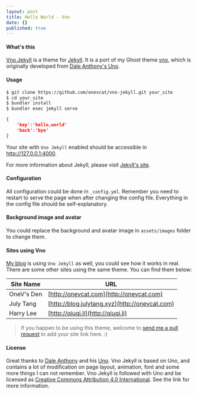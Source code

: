 ```yaml
---
layout: post
title: Hello World - Vno
date: {}
published: true
---
```


#### What's this

[Vno Jekyll](https://github.com/onevcat/vno-jekyll) is a theme for [Jekyll](http://jekyllrb.com). It is a port of my Ghost theme [vno](https://github.com/onevcat/vno), which is originally developed from [Dale Anthony's Uno](https://github.com/daleanthony/uno).

#### Usage

```bash
$ git clone https://github.com/onevcat/vno-jekyll.git your_site
$ cd your_site
$ bundler install
$ bundler exec jekyll serve
```

```json
{
    'key':'hello,world'
    'back':'bye'
}
```

Your site with `Vno Jekyll` enabled should be accessible in http://127.0.0.1:4000.

For more information about Jekyll, please visit [Jekyll's site](http://jekyllrb.com).

#### Configuration

All configuration could be done in `_config.yml`. Remember you need to restart to serve the page when after changing the config file. Everything in the config file should be self-explanatory.

#### Background image and avatar

You could replace the background and avatar image in `assets/images` folder to change them.

#### Sites using Vno

[My blog](http://onevcat.com) is using `Vno Jekyll` as well, you could see how it works in real. There are some other sites using the same theme. You can find them below:

| Site Name    | URL                                                |
| ------------ | ---------------------------------------------------|
| OneV's Den   | [http://onevcat.com](http://onevcat.com)           |
| July Tang    | [http://blog.julytang.xyz](http://onevcat.com)     |
| Harry Lee    | [http://qiuqi.li](http://qiuqi.li)                 |

> If you happen to be using this theme, welcome to [send me a pull request](https://github.com/onevcat/vno-jekyll/pulls) to add your site link here. :)

#### License

Great thanks to [Dale Anthony](https://github.com/daleanthony) and his [Uno](https://github.com/daleanthony/uno). Vno Jekyll is based on Uno, and contains a lot of modification on page layout, animation, font and some more things I can not remember. Vno Jekyll is followed with Uno and be licensed as [Creative Commons Attribution 4.0 International](http://creativecommons.org/licenses/by/4.0/). See the link for more information.

